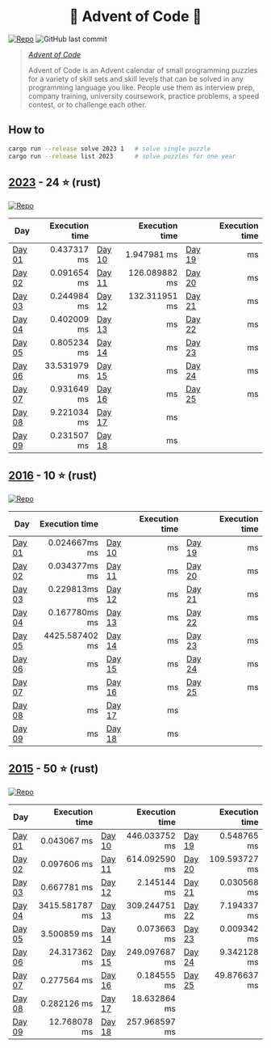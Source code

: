 <h1 align="center">
  🎄 Advent of Code 🎄
</h1>

[![Repo](https://github.com/tonigineer/advent-of-code/actions/workflows/repo.yml/badge.svg)](https://github.com/tonigineer/advent-of-code/actions/workflows/repo.yml) ![GitHub last commit](https://img.shields.io/github/last-commit/tonigineer/advent-of-code)

> <cite> [Advent of Code](https://adventofcode.com/) 
>
> Advent of Code is an Advent calendar of small programming puzzles for a variety of skill sets and skill levels that can be solved in any programming language you like. People use them as interview prep, company training, university coursework, practice problems, a speed contest, or to challenge each other.</cite>

## How to

```bash
cargo run --release solve 2023 1   # solve single puzzle
cargo run --release list 2023      # solve puzzles for one year
```

## [2023](https://adventofcode.com/2023) - 24 ⭐ (rust)

[![Repo](https://github.com/tonigineer/advent-of-code/actions/workflows/aoc_2023.yml/badge.svg)](https://github.com/tonigineer/advent-of-code/actions/workflows/aoc_2023.yml)

Day  | Execution time | | Execution time | | Execution time
--- | ---: | --- | ---: | --- | ---:
[Day 01](aoc_2023/src/day_01.rs) | 0.437317 ms  | [Day 10](aoc_2023/src/day_10.rs) | 1.947981 ms | [Day 19](aoc_2023/src/day_19.rs) |  ms
[Day 02](aoc_2023/src/day_02.rs) | 0.091654 ms  | [Day 11](aoc_2023/src/day_11.rs) | 126.089882 ms | [Day 20](aoc_2023/src/day_20.rs) |  ms
[Day 03](aoc_2023/src/day_03.rs) | 0.244984 ms  | [Day 12](aoc_2023/src/day_12.rs) | 132.311951 ms | [Day 21](aoc_2023/src/day_21.rs) |  ms
[Day 04](aoc_2023/src/day_04.rs) | 0.402009 ms  | [Day 13](aoc_2023/src/day_13.rs) | ms | [Day 22](aoc_2023/src/day_22.rs) |  ms
[Day 05](aoc_2023/src/day_05.rs) | 0.805234 ms  | [Day 14](aoc_2023/src/day_14.rs) | ms | [Day 23](aoc_2023/src/day_23.rs) |  ms
[Day 06](aoc_2023/src/day_06.rs) | 33.531979 ms | [Day 15](aoc_2023/src/day_15.rs) | ms | [Day 24](aoc_2023/src/day_24.rs) |  ms
[Day 07](aoc_2023/src/day_07.rs) | 0.931649 ms  | [Day 16](aoc_2023/src/day_16.rs) | ms | [Day 25](aoc_2023/src/day_25.rs) |  ms
[Day 08](aoc_2023/src/day_08.rs) | 9.221034 ms  | [Day 17](aoc_2023/src/day_17.rs) | ms
[Day 09](aoc_2023/src/day_09.rs) | 0.231507 ms  | [Day 18](aoc_2023/src/day_18.rs) | ms

## [2016](https://adventofcode.com/2016) - 10 ⭐ (rust)

[![Repo](https://github.com/tonigineer/advent-of-code/actions/workflows/aoc_2016.yml/badge.svg)](https://github.com/tonigineer/advent-of-code/actions/workflows/aoc_2016.yml)

Day  | Execution time | | Execution time | | Execution time
--- | ---: | --- | ---: | --- | ---:
[Day 01](aoc_2016/src/day_01.rs) | 0.024667ms ms  | [Day 10](aoc_2016/src/day_10.rs) | ms | [Day 19](aoc_2016/src/day_19.rs) |  ms
[Day 02](aoc_2016/src/day_02.rs) | 0.034377ms ms  | [Day 11](aoc_2016/src/day_11.rs) | ms | [Day 20](aoc_2016/src/day_20.rs) |  ms
[Day 03](aoc_2016/src/day_03.rs) | 0.229813ms ms  | [Day 12](aoc_2016/src/day_12.rs) | ms | [Day 21](aoc_2016/src/day_21.rs) |  ms
[Day 04](aoc_2016/src/day_04.rs) | 0.167780ms ms  | [Day 13](aoc_2016/src/day_13.rs) | ms | [Day 22](aoc_2016/src/day_22.rs) |  ms
[Day 05](aoc_2016/src/day_05.rs) | 4425.587402 ms  | [Day 14](aoc_2016/src/day_14.rs) | ms | [Day 23](aoc_2016/src/day_23.rs) |  ms
[Day 06](aoc_2016/src/day_06.rs) | ms | [Day 15](aoc_2016/src/day_15.rs) | ms | [Day 24](aoc_2016/src/day_24.rs) |  ms
[Day 07](aoc_2016/src/day_07.rs) | ms | [Day 16](aoc_2016/src/day_16.rs) | ms | [Day 25](aoc_2016/src/day_25.rs) |  ms
[Day 08](aoc_2016/src/day_08.rs) | ms | [Day 17](aoc_2016/src/day_17.rs) | ms
[Day 09](aoc_2016/src/day_09.rs) | ms | [Day 18](aoc_2016/src/day_18.rs) | ms

## [2015](https://adventofcode.com/2015) - 50 ⭐ (rust)

[![Repo](https://github.com/tonigineer/advent-of-code/actions/workflows/aoc_2015.yml/badge.svg)](https://github.com/tonigineer/advent-of-code/actions/workflows/aoc_2015.yml)

Day  | Execution time | | Execution time | | Execution time
--- | ---: | --- | ---: | --- | ---:
[Day 01](aoc_2015/src/day_01.rs) |      0.043067 ms | [Day 10](aoc_2015/src/day_10.rs) |    446.033752 ms | [Day 19](aoc_2015/src/day_19.rs) |       0.548765 ms
[Day 02](aoc_2015/src/day_02.rs) |      0.097606 ms | [Day 11](aoc_2015/src/day_11.rs) |    614.092590 ms | [Day 20](aoc_2015/src/day_20.rs) |     109.593727 ms
[Day 03](aoc_2015/src/day_03.rs) |      0.667781 ms | [Day 12](aoc_2015/src/day_12.rs) |      2.145144 ms | [Day 21](aoc_2015/src/day_21.rs) |       0.030568 ms
[Day 04](aoc_2015/src/day_04.rs) |   3415.581787 ms | [Day 13](aoc_2015/src/day_13.rs) |    309.244751 ms | [Day 22](aoc_2015/src/day_22.rs) |       7.194337 ms
[Day 05](aoc_2015/src/day_05.rs) |      3.500859 ms | [Day 14](aoc_2015/src/day_14.rs) |      0.073663 ms | [Day 23](aoc_2015/src/day_23.rs) |       0.009342 ms
[Day 06](aoc_2015/src/day_06.rs) |     24.317362 ms | [Day 15](aoc_2015/src/day_15.rs) |    249.097687 ms | [Day 24](aoc_2015/src/day_24.rs) |       9.342128 ms
[Day 07](aoc_2015/src/day_07.rs) |      0.277564 ms | [Day 16](aoc_2015/src/day_16.rs) |      0.184555 ms | [Day 25](aoc_2015/src/day_25.rs) |      49.876637 ms
[Day 08](aoc_2015/src/day_08.rs) |      0.282126 ms | [Day 17](aoc_2015/src/day_17.rs) |     18.632864 ms | 
[Day 09](aoc_2015/src/day_09.rs) |     12.768078 ms | [Day 18](aoc_2015/src/day_18.rs) |    257.968597 ms | 
